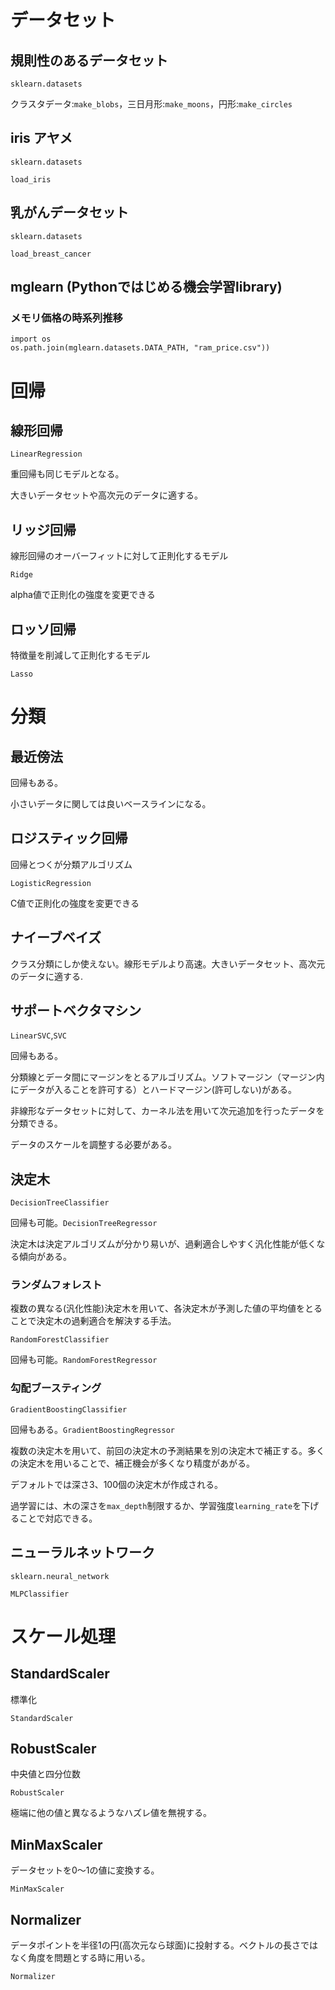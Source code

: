 # データセット

## 規則性のあるデータセット

```sklearn.datasets```

クラスタデータ:```make_blobs```，三日月形:```make_moons```，円形:```make_circles```

## iris アヤメ

```sklearn.datasets```

```load_iris```

## 乳がんデータセット

```sklearn.datasets```

```load_breast_cancer```

## mglearn (Pythonではじめる機会学習library)

### メモリ価格の時系列推移

```
import os
os.path.join(mglearn.datasets.DATA_PATH, "ram_price.csv"))
```


# 回帰

## 線形回帰

```LinearRegression```

重回帰も同じモデルとなる。

大きいデータセットや高次元のデータに適する。

## リッジ回帰

線形回帰のオーバーフィットに対して正則化するモデル

```Ridge```

alpha値で正則化の強度を変更できる

## ロッソ回帰

特徴量を削減して正則化するモデル

```Lasso```

# 分類

## 最近傍法

回帰もある。

小さいデータに関しては良いベースラインになる。

## ロジスティック回帰

回帰とつくが分類アルゴリズム

```LogisticRegression```

C値で正則化の強度を変更できる


## ナイーブベイズ

クラス分類にしか使えない。線形モデルより高速。大きいデータセット、高次元のデータに適する.

## サポートベクタマシン

```LinearSVC```,```SVC```

回帰もある。

分類線とデータ間にマージンをとるアルゴリズム。ソフトマージン（マージン内にデータが入ることを許可する）とハードマージン(許可しない)がある。

非線形なデータセットに対して、カーネル法を用いて次元追加を行ったデータを分類できる。

データのスケールを調整する必要がある。

## 決定木

```DecisionTreeClassifier```

回帰も可能。```DecisionTreeRegressor```

決定木は決定アルゴリズムが分かり易いが、過剰適合しやすく汎化性能が低くなる傾向がある。

### ランダムフォレスト

複数の異なる(汎化性能)決定木を用いて、各決定木が予測した値の平均値をとることで決定木の過剰適合を解決する手法。

```RandomForestClassifier```

回帰も可能。```RandomForestRegressor```


### 勾配ブースティング

```GradientBoostingClassifier```

回帰もある。```GradientBoostingRegressor```

複数の決定木を用いて、前回の決定木の予測結果を別の決定木で補正する。多くの決定木を用いることで、補正機会が多くなり精度があがる。

デフォルトでは深さ3、100個の決定木が作成される。

過学習には、木の深さを```max_depth```制限するか、学習強度```learning_rate```を下げることで対応できる。

## ニューラルネットワーク

```sklearn.neural_network```

```MLPClassifier```

# スケール処理

## StandardScaler

標準化

```StandardScaler```

## RobustScaler

中央値と四分位数

```RobustScaler```

極端に他の値と異なるようなハズレ値を無視する。

## MinMaxScaler

データセットを0〜1の値に変換する。

```MinMaxScaler```

## Normalizer

データポイントを半径1の円(高次元なら球面)に投射する。ベクトルの長さではなく角度を問題とする時に用いる。

```Normalizer```